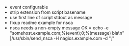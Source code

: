  * event configurable
 * strip extension from script basename
 * use first line of script stdout as message
 * fixup readme example for nsca
 * nsca needs a non-empty message
        OK       = echo -e "somehost.example.com;%(event);0;%(message) bla\n" |/usr/sbin/send_nsca -H nagios.example.com -d ";"
